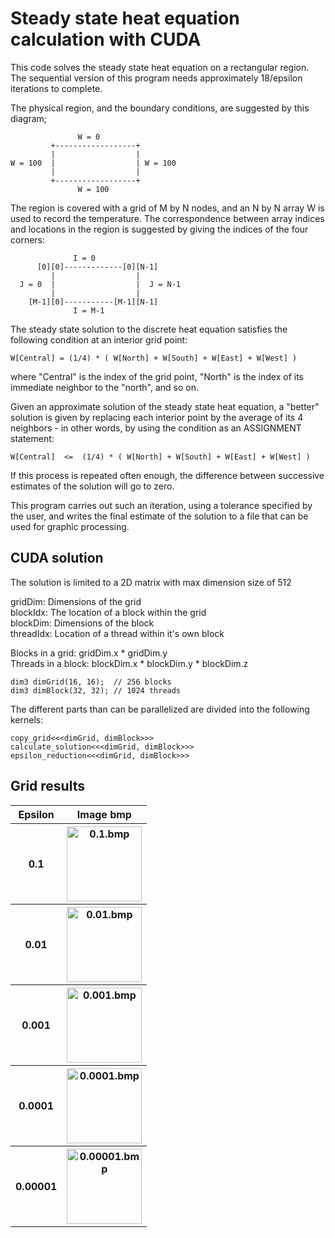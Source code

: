 # Steady state heat equation calculation with CUDA

This code solves the steady state heat equation on a rectangular region. The sequential version of this program needs approximately
18/epsilon iterations to complete.

The physical region, and the boundary conditions, are suggested
by this diagram;

```
               W = 0
         +------------------+
         |                  |
W = 100  |                  | W = 100
         |                  |
         +------------------+
               W = 100
```

The region is covered with a grid of M by N nodes, and an N by N
array W is used to record the temperature.  The correspondence between
array indices and locations in the region is suggested by giving the
indices of the four corners:

```
              I = 0
      [0][0]-------------[0][N-1]
         |                  |
  J = 0  |                  |  J = N-1
         |                  |
    [M-1][0]-----------[M-1][N-1]
              I = M-1
```
The steady state solution to the discrete heat equation satisfies the
following condition at an interior grid point:

`W[Central] = (1/4) * ( W[North] + W[South] + W[East] + W[West] )`

where "Central" is the index of the grid point, "North" is the index
of its immediate neighbor to the "north", and so on.

Given an approximate solution of the steady state heat equation, a
"better" solution is given by replacing each interior point by the
average of its 4 neighbors - in other words, by using the condition
as an ASSIGNMENT statement:

`W[Central]  <=  (1/4) * ( W[North] + W[South] + W[East] + W[West] )`

If this process is repeated often enough, the difference between successive
estimates of the solution will go to zero.

This program carries out such an iteration, using a tolerance specified by
the user, and writes the final estimate of the solution to a file that can
be used for graphic processing.

## CUDA solution

The solution is limited to a 2D matrix with max dimension size of 512

gridDim: Dimensions of the grid  
blockIdx: The location of a block within the grid  
blockDim: Dimensions of the block  
threadIdx: Location of a thread within it's own block  

Blocks in a grid: gridDim.x * gridDim.y  
Threads in a block: blockDim.x * blockDim.y * blockDim.z

```
dim3 dimGrid(16, 16);  // 256 blocks
dim3 dimBlock(32, 32); // 1024 threads
```

The different parts than can be parallelized are divided into the following kernels:

```
copy_grid<<<dimGrid, dimBlock>>>  
calculate_solution<<<dimGrid, dimBlock>>>  
epsilon_reduction<<<dimGrid, dimBlock>>>  
```

## Grid results

<table style="width:100%;">
  <tr>
    <th style="text-align: center;">Epsilon</th>
    <th style="text-align: center;">Image bmp</th>
  </tr>
  <tr>
    <th style="text-align: center;">0.1</td>
    <th style="text-align: center;"><img src="https://raw.githubusercontent.com/sergiovhe/heatedplate-cuda/master/img/0.1.bmp" alt="0.1.bmp" style="width: 120px;"/></td>
  </tr>
  <tr>
    <th style="text-align: center;">0.01</td>
    <th style="text-align: center;"><img src="https://raw.githubusercontent.com/sergiovhe/heatedplate-cuda/master/img/0.01.bmp" alt="0.01.bmp" style="width: 120px;"/></td>
  </tr>
  <tr>
    <th style="text-align: center;">0.001</td>
    <th style="text-align: center;"><img src="https://raw.githubusercontent.com/sergiovhe/heatedplate-cuda/master/img/0.001.bmp" alt="0.001.bmp" style="width: 120px;"/></td>
  </tr>
  <tr>
    <th style="text-align: center;">0.0001</td>
    <th style="text-align: center;"><img src="https://raw.githubusercontent.com/sergiovhe/heatedplate-cuda/master/img/0.0001.bmp" alt="0.0001.bmp" style="width: 120px;"/></td>
  </tr>
  <tr>
    <th style="text-align: center;">0.00001</td>
    <th style="text-align: center;"><img src="https://raw.githubusercontent.com/sergiovhe/heatedplate-cuda/master/img/0.00001.bmp" alt="0.00001.bmp" style="width: 120px;"/></td>
  </tr>
</table>